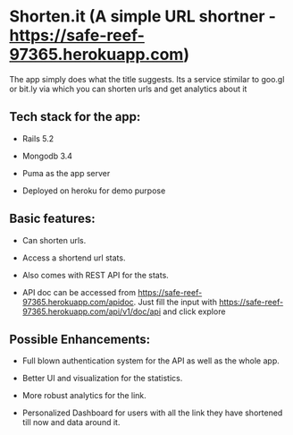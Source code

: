 # Shorten.it (A simple URL shortner - https://safe-reef-97365.herokuapp.com)

The app simply does what the title suggests. Its a service stimilar to goo.gl or bit.ly 
via which you can shorten urls and get analytics about it

## Tech stack for the app:

* Rails 5.2

* Mongodb 3.4

* Puma as the app server

* Deployed on heroku for demo purpose

## Basic features:

* Can shorten urls.

* Access a shortend url stats.

* Also comes with REST API for the stats.

* API doc can be accessed from https://safe-reef-97365.herokuapp.com/apidoc. Just fill the input with https://safe-reef-97365.herokuapp.com/api/v1/doc/api and click explore



## Possible Enhancements:

* Full blown authentication system for the API as well as the whole app.

* Better UI and visualization for the statistics.

* More robust analytics for the link.

* Personalized Dashboard for users with all the link they have shortened till now and data around it.

